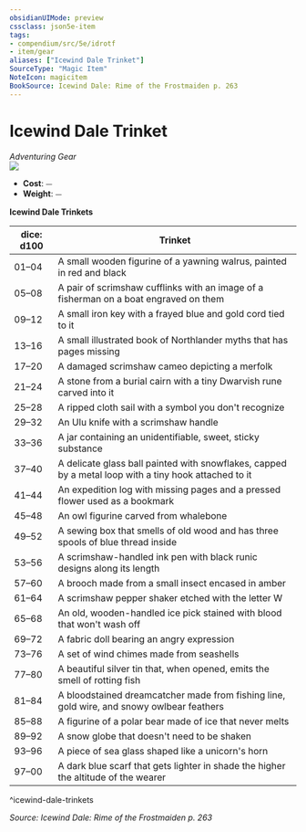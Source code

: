 ```yaml
---
obsidianUIMode: preview
cssclass: json5e-item
tags:
- compendium/src/5e/idrotf
- item/gear
aliases: ["Icewind Dale Trinket"]
SourceType: "Magic Item"
NoteIcon: magicitem
BookSource: Icewind Dale: Rime of the Frostmaiden p. 263
---
```

# Icewind Dale Trinket
*Adventuring Gear*  
![](/2-Mechanics/CLI/items/img/icewind-dale-trinket.webp#right)  

- **Cost**: ⏤
- **Weight**: ⏤

**Icewind Dale Trinkets**

| dice: d100 | Trinket |
|------------|---------|
| 01–04 | A small wooden figurine of a yawning walrus, painted in red and black |
| 05–08 | A pair of scrimshaw cufflinks with an image of a fisherman on a boat engraved on them |
| 09–12 | A small iron key with a frayed blue and gold cord tied to it |
| 13–16 | A small illustrated book of Northlander myths that has pages missing |
| 17–20 | A damaged scrimshaw cameo depicting a merfolk |
| 21–24 | A stone from a burial cairn with a tiny Dwarvish rune carved into it |
| 25–28 | A ripped cloth sail with a symbol you don't recognize |
| 29–32 | An Ulu knife with a scrimshaw handle |
| 33–36 | A jar containing an unidentifiable, sweet, sticky substance |
| 37–40 | A delicate glass ball painted with snowflakes, capped by a metal loop with a tiny hook attached to it |
| 41–44 | An expedition log with missing pages and a pressed flower used as a bookmark |
| 45–48 | An owl figurine carved from whalebone |
| 49–52 | A sewing box that smells of old wood and has three spools of blue thread inside |
| 53–56 | A scrimshaw-handled ink pen with black runic designs along its length |
| 57–60 | A brooch made from a small insect encased in amber |
| 61–64 | A scrimshaw pepper shaker etched with the letter W |
| 65–68 | An old, wooden-handled ice pick stained with blood that won't wash off |
| 69–72 | A fabric doll bearing an angry expression |
| 73–76 | A set of wind chimes made from seashells |
| 77–80 | A beautiful silver tin that, when opened, emits the smell of rotting fish |
| 81–84 | A bloodstained dreamcatcher made from fishing line, gold wire, and snowy owlbear feathers |
| 85–88 | A figurine of a polar bear made of ice that never melts |
| 89–92 | A snow globe that doesn't need to be shaken |
| 93–96 | A piece of sea glass shaped like a unicorn's horn |
| 97–00 | A dark blue scarf that gets lighter in shade the higher the altitude of the wearer |
^icewind-dale-trinkets

*Source: Icewind Dale: Rime of the Frostmaiden p. 263*